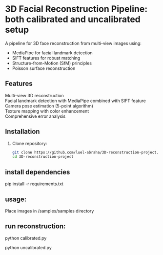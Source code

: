 # 3D Facial Reconstruction Pipeline: both calibrated and uncalibrated setup

A  pipeline for 3D face reconstruction from multi-view images using:
- MediaPipe for facial landmark detection
- SIFT features for robust matching
- Structure-from-Motion (SfM) principles
- Poisson surface reconstruction

## Features
 Multi-view 3D reconstruction  
 Facial landmark detection with MediaPipe   combined with SIFT feature 
 Camera pose estimation (5-point algorithm)  
 Texture mapping with color enhancement  
 Comprehensive error analysis  

## Installation
1. Clone repository:
   ```bash
   git clone https://github.com/luel-abraha/3D-reconstruction-project.git
   cd 3D-reconstruction-project
## install dependencies

   pip install -r requirements.txt
## usage:
  
Place images in /samples/samples directory

## run reconstruction:

python calibrated.py 

python uncalibrated.py
